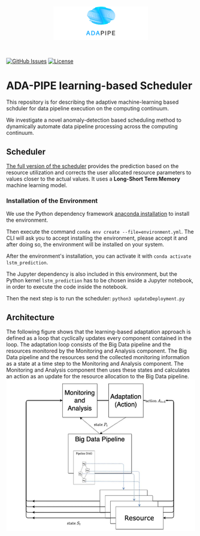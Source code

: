 <p align="center"><img width=50% src="https://raw.githubusercontent.com/DataCloud-project/ADA-PIPE/main/figure/ADAPIPE_Logo_TransparentBackground_White.png"></p>&nbsp;

[![GitHub Issues](https://img.shields.io/github/issues/DataCloud-project/ADA-PIPE.svg)](https://github.com/DataCloud-project/ADA-PIPE/issues)
[![License](https://img.shields.io/badge/license-Apache2.0-blue.svg)](https://opensource.org/licenses/Apache-2.0)

# ADA-PIPE learning-based Scheduler

This repository is for describing the adaptive machine-learning based schduler for data pipeline execution on the computing continuum.

We investigate a novel anomaly-detection based scheduling method to dynamically automate data pipeline processing across the computing continuum. 

## Scheduler

[The full version of the scheduler](https://github.com/MyGodItsFull0fStars/alibaba_clusterdata/tree/double-prediction/cluster-trace-gpu-v2020/prediction) provides the prediction based on the resource utilization and corrects the user allocated resource parameters to values closer to the actual values. It uses a **Long-Short Term Memory** machine learning model.

### Installation of the Environment

We use the Python dependency framework [anaconda installation](https://docs.anaconda.com/anaconda/install/index.html) to install the environment.

Then execute the command `conda env create --file=environment.yml`. The CLI will ask you to accept installing the environment, please accept it and after doing so, the environment will be installed on your system.

After the environment's installation, you can activate it with `conda activate lstm_prediction`. 


The Jupyter dependency is also included in this environment, but the Python kernel `lstm_prediction` has to be chosen inside a Jupyter notebook, in order to execute the code inside the notebook.

Then the next step is to run the scheduler: ```python3 updateDeployment.py```

## Architecture

The following figure shows that the learning-based adaptation approach is defined as a loop that cyclically updates every component contained in the loop.
The adaptation loop consists of the Big Data pipeline and the resources monitored by the Monitoring and Analysis component. The Big Data pipeline and the resources send the collected monitoring information as a state at a time step to the Monitoring and Analysis component. The Monitoring and Analysis component then uses these states and calculates an action as an update for the resource allocation to the Big Data pipeline.
![alt text](https://raw.githubusercontent.com/DataCloud-project/ADA-PIPE/main/ADA-learning-scheduler/ada-loop2.JPG)
